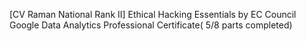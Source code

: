 [CV Raman National Rank II]
Ethical Hacking Essentials by EC Council  
Google Data Analytics Professional Certificate( 5/8 parts completed)
